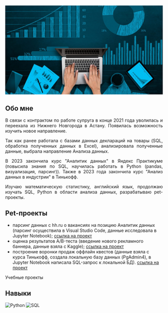 ![Header](https://github.com/KuznetsovAnastasiia/kuznetsovAnastasiia/blob/main/assets/d02f20e555c6f31bb3d358cae5bdcf11.jpg)

## Обо мне
<div style="text-align: justify">

В связи с контрактом по работе супруга в конце 2021 года уволилась и переехала из Нижнего Новгорода в Астану. Появилась возможность изучить новое направление.

Так как ранее работала с базами данных деклараций на товары (SQL, обработка полученных данных в Excel), анализировала полученные данные, выбрала направление Анализа данных.

В 2023 закончила курс "Аналитик данных" в Яндекс Практикуме (повысила знания по SQL, научилась работать в Python (pandas, визуализация, парсинг)). Также в 2023 года закончила курс "Анализ данных в индустрии" в Тинькофф.

Изучаю математическую статистику, английский язык, продолжаю изучать SQL, Python в области анализа данных, разрабатываю pet-проекты. </div>

## Pet-проекты

- парсинг данных с hh.ru о вакансиях на позицию Аналитик данных (парсинг осуществила в Visual Studio Code, данные исследовала в Jupyter Notebook);
[ссылка на проект](https://github.com/KuznetsovAnastasiia/HH_RU_PARSING/blob/main/HH_RU_PARSING.ipynb)
- оценка результатов A/B-теста (введение нового рекламного баннера, данные взяла с Kaggle);
[ссылка на проект](https://github.com/KuznetsovAnastasiia/AB-TEST-ADVERTISING/blob/main/AB%20TEST%20ADVERTISING.ipynb)
- построение воронки продаж оффлайн квестов (данные взяла с курса Тинькофф, создала локальную базу данных (PgAdmin4), в Jupyter Notebook написала SQL-запрос к локальной БД).
[ссылка на проект](https://github.com/KuznetsovAnastasiia/SQL_QUESTS_FUNNEL/blob/main/SQL_QUESTS_FUNNEL.ipynb)

Учебные проекты

## Навыки

![Python](https://img.shields.io/badge/Python-00BEF2?style=for-the-badge&logo=Python)
![SQL](https://img.shields.io/badge/SQL-00BEF2?style=for-the-badge&logo=PostgreSQL)